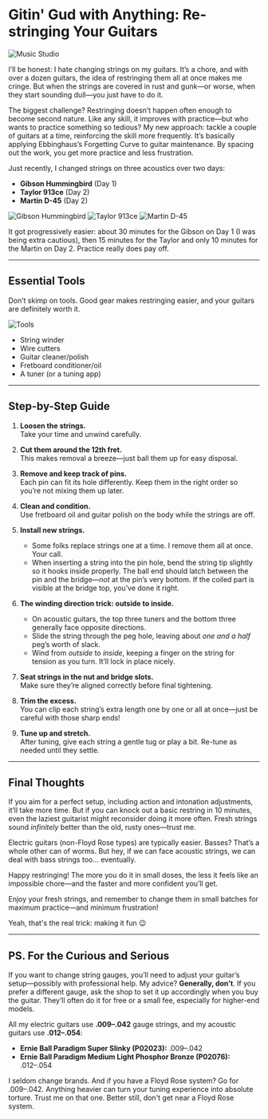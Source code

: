# Gitin' Gud with Anything: Re-stringing Your Guitars

![Music Studio](images/20250123-01.png)

I’ll be honest: I hate changing strings on my guitars. It’s a chore, and with over a dozen guitars, the idea of restringing them all at once makes me cringe. But when the strings are covered in rust and gunk—or worse, when they start sounding dull—you just have to do it.

The biggest challenge? Restringing doesn’t happen often enough to become second nature. Like any skill, it improves with practice—but who wants to practice something so tedious? My new approach: tackle a couple of guitars at a time, reinforcing the skill more frequently. It’s basically applying Ebbinghaus’s Forgetting Curve to guitar maintenance. By spacing out the work, you get more practice and less frustration.

Just recently, I changed strings on three acoustics over two days:
- **Gibson Hummingbird** (Day 1)  
- **Taylor 913ce** (Day 2)  
- **Martin D-45** (Day 2)  

![Gibson Hummingbird](images/20250129-03.png)
![Taylor 913ce](images/20250129-02.png)
![Martin D-45](images/20250129-01.png)

It got progressively easier: about 30 minutes for the Gibson on Day 1 (I was being extra cautious), then 15 minutes for the Taylor and only 10 minutes for the Martin on Day 2. Practice really does pay off.

---

## Essential Tools

Don’t skimp on tools. Good gear makes restringing easier, and your guitars are definitely worth it.

![Tools](images/20250129-04.png)

- String winder
- Wire cutters
- Guitar cleaner/polish
- Fretboard conditioner/oil
- A tuner (or a tuning app)

---

## Step-by-Step Guide

1. **Loosen the strings.**  
   Take your time and unwind carefully.

2. **Cut them around the 12th fret.**  
   This makes removal a breeze—just ball them up for easy disposal.

3. **Remove and keep track of pins.**  
   Each pin can fit its hole differently. Keep them in the right order so you’re not mixing them up later.

4. **Clean and condition.**  
   Use fretboard oil and guitar polish on the body while the strings are off.

5. **Install new strings.**  
   - Some folks replace strings one at a time. I remove them all at once. Your call.  
   - When inserting a string into the pin hole, bend the string tip slightly so it hooks inside properly. The ball end should latch between the pin and the bridge—*not* at the pin’s very bottom. If the coiled part is visible at the bridge top, you’ve done it right.

6. **The winding direction trick: outside to inside.**  
   - On acoustic guitars, the top three tuners and the bottom three generally face opposite directions.  
   - Slide the string through the peg hole, leaving about *one and a half* peg’s worth of slack.  
   - Wind from *outside* to *inside*, keeping a finger on the string for tension as you turn. It’ll lock in place nicely.

7. **Seat strings in the nut and bridge slots.**  
   Make sure they’re aligned correctly before final tightening.

8. **Trim the excess.**  
   You can clip each string’s extra length one by one or all at once—just be careful with those sharp ends!

9. **Tune up and stretch.**  
   After tuning, give each string a gentle tug or play a bit. Re-tune as needed until they settle.

---

## Final Thoughts

If you aim for a perfect setup, including action and intonation adjustments, it’ll take more time. But if you can knock out a basic restring in 10 minutes, even the laziest guitarist might reconsider doing it more often. Fresh strings sound *infinitely* better than the old, rusty ones—trust me.

Electric guitars (non-Floyd Rose types) are typically easier. Basses? That’s a whole other can of worms. But hey, if we can face acoustic strings, we can deal with bass strings too… eventually.

Happy restringing! The more you do it in small doses, the less it feels like an impossible chore—and the faster and more confident you’ll get.

Enjoy your fresh strings, and remember to change them in small batches for maximum practice—and minimum frustration!

Yeah, that's the real trick: making it fun 😉

---

## PS. For the Curious and Serious

If you want to change string gauges, you’ll need to adjust your guitar’s setup—possibly with professional help. My advice? **Generally, don’t**. If you prefer a different gauge, ask the shop to set it up accordingly when you buy the guitar. They’ll often do it for free or a small fee, especially for higher-end models.

All my electric guitars use **.009–.042** gauge strings, and my acoustic guitars use **.012–.054**:
- **Ernie Ball Paradigm Super Slinky (P02023):** .009–.042  
- **Ernie Ball Paradigm Medium Light Phosphor Bronze (P02076):** .012–.054  

I seldom change brands. And if you have a Floyd Rose system? Go for .009–.042. Anything heavier can turn your tuning experience into absolute torture. Trust me on that one. Better still, don't get near a Floyd Rose system.
